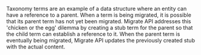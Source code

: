Taxonomy terms are an example of a data structure where an entity can have a reference to a parent. When a term is being migrated, it is possible that its parent term has not yet been migrated. Migrate API addresses this 'chicken or the egg' dilemma by creating a stub term for the parent so that the child term can establish a reference to it. When the parent term is eventually being migrated, Migrate API updates the previously created stub with the actual content.